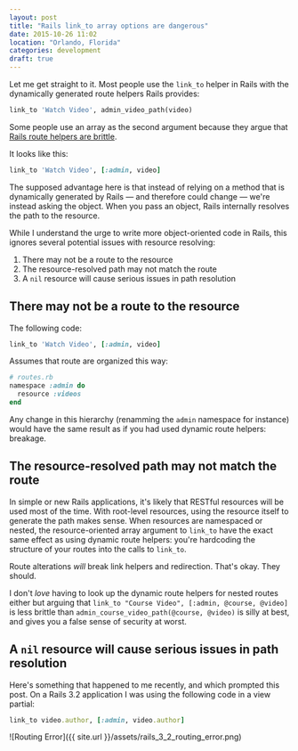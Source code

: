 ```yaml
---
layout: post
title: "Rails link_to array options are dangerous"
date: 2015-10-26 11:02
location: "Orlando, Florida"
categories: development
draft: true
---
```


Let me get straight to it. Most people use the `link_to` helper in Rails with
the dynamically generated route helpers Rails provides:

```ruby
link_to 'Watch Video', admin_video_path(video)
```

Some people use an array as the second argument because they argue that [Rails
route helpers are brittle](http://blog.pivotal.io/labs/labs/rails-route-helpers-are-brittle).

It looks like this:

```ruby
link_to 'Watch Video', [:admin, video]
```

The supposed advantage here is that instead of relying on a method that is dynamically
generated by Rails — and therefore could change — we're instead asking the object.
When you pass an object, Rails internally resolves the path to the resource.

While I understand the urge to write more object-oriented code in Rails, this
ignores several potential issues with resource resolving:

1. There may not be a route to the resource
2. The resource-resolved path may not match the route
3. A `nil` resource will cause serious issues in path resolution

## There may not be a route to the resource

The following code:

```ruby
link_to 'Watch Video', [:admin, video]
```

Assumes that route are organized this way:

```ruby
# routes.rb
namespace :admin do
  resource :videos
end
```

Any change in this hierarchy (renamming the `admin` namespace for instance) would
have the same result as if you had used dynamic route helpers: breakage.

## The resource-resolved path may not match the route

In simple or new Rails applications, it's likely that RESTful resources will
be used most of the time. With root-level resources, using the resource itself
to generate the path makes sense. When resources are namespaced or nested, the
resource-oriented array argument to `link_to` have the exact same effect as using
dynamic route helpers: you're hardcoding the structure of your routes into the
calls to `link_to`.

Route alterations *will* break link helpers and redirection. That's okay. They
should.

I don't *love* having to look up the dynamic route helpers for nested routes either
but arguing that `link_to "Course Video", [:admin, @course, @video]` is less
brittle than `admin_course_video_path(@course, @video)` is silly at best, and gives
you a false sense of security at worst.

## A `nil` resource will cause serious issues in path resolution

Here's something that happened to me recently, and which prompted this post. On
a Rails 3.2 application I was using the following code in a view partial:

```ruby
link_to video.author, [:admin, video.author]
```



![Routing Error]({{ site.url }}/assets/rails_3_2_routing_error.png)
